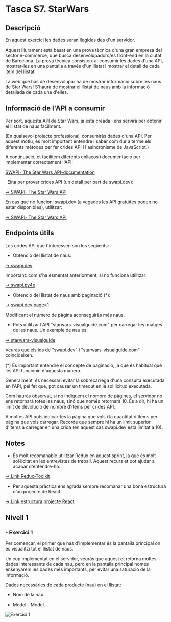 # Tasca S7. StarWars

## Descripció

En aquest exercici les dades seran llegides des d'un servidor.

Aquest lliurament està basat en una prova tècnica d'una gran empresa del sector e-commerce, que busca desenvolupadors/es front-end en la ciutat de Barcelona. La prova tècnica consisteix a: consumir les dades d'una API, mostrar-les en una pantalla a través d'un llistat i mostrar el detall de cada ítem del llistat.

La web que has de desenvolupar ha de mostrar informació sobre les naus de Star Wars! S'haurà de mostrar el llistat de naus amb la informació detallada de cada una d'elles.

## Informació de l'API a consumir

Per sort, aquesta API de Star Wars, ja està creada i ens servirà per obtenir el llistat de naus fàcilment.

(En qualsevol projecte professional, consumiràs dades d'una API. Per aquest motiu, és molt important entendre i saber com dur a terme els diferents mètodes per fer crides API i l'asincronisme de JavaScript.)

A continuació, et facilitem diferents enllaços i documentació per implementar correctament l'API:

[SWAPI- The Star Wars API-documentation](https://swapi.dev/documentation)

-Eina per provar crides API (un detall per part de swapi.dev):

[-> SWAPI- The Star Wars API](https://swapi.dev/)

En cas que no funcioni swapi.dev (a vegades les API gratuïtes poden no estar disponibles), utilitzar:

[-> SWAPI- The Star Wars API](https://swapi.py4e.com/)

## Endpoints útils

Les crides API que t'interessen són les següents:

- Obtenció del llistat de naus:


[-> swapi.dev](https://swapi.dev/api/starships)

Important: com s'ha esmentat anteriorment, si no funciona utilitzar:

[-> swapi.py4e](https://swapi.py4e.com/api/starships/)

- Obtenció del llistat de naus amb paginació (*):

[-> swapi.dev page=1](https://swapi.dev/api/starships/?page=1)

Modificant el número de pàgina aconseguiràs més naus.

- Pots utilitzar l'API "starwars-visualguide.com" per carregar les imatges de les naus. Un exemple de nau és:

[-> starwars-visualguide](https://starwars-visualguide.com/assets/img/starships/5.jpg)

Veuràs que els ids de "swapi.dev" i "starwars-visualguide.com" coincideixen.

(*) És important entendre el concepte de paginació, ja que és habitual que les API funcionin d'aquesta manera.

Generalment, és necessari evitar la sobrecàrrega d'una consulta executada en l'API, pel fet que, pot causar un timeout en la sol·licitud executada.

Com hauràs observat, si no indiquem el nombre de pàgines, el servidor no ens retornarà totes les naus, sinó que només retornarà 10. És a dir, hi ha un límit de devolució de nombre d'ítems per crides API.

A moltes API pots indicar-les la pàgina que vols i la quantitat d'ítems per pàgina que vols carregar. Recorda que sempre hi ha un límit superior d'ítems a carregar en una crida (en aquest cas swapi.dev està limitat a 10).

## Notes

- És molt recomanable utilitzar Redux en aquest sprint, ja que és molt sol·licitat en les entrevistes de treball. Aquest recurs et pot ajudar a acabar d'entendre-ho:

[-> Link Redux-Toolkit](https://medium.com/@diego.coder/implementando-redux-en-react-js-redux-toolkit-86b82219584a)

- Per aquesta pràctica ens agrada sempre recomanar una bona estructura d’un projecte de React:

[-> Link estructura projecte React](https://github.com/alan2207/bulletproof-react/blob/master/docs/project-structure.md)

## Nivell 1

### - Exercici 1

Per començar, el primer que has d'implementar és la pantalla principal on es visualitzi tot el llistat de naus.

Un cop implementat en el servidor, veuràs que aquest et retorna moltes dades interessants de cada nau, però en la pantalla principal només ensenyarem les dades més importants, per evitar una saturació de la informació.

Dades necessàries de cada producte (nau) en el llistat:

- Nom de la nau.

- Model.- Model.

![Exercici 1](/images/Imatge1S7.png)